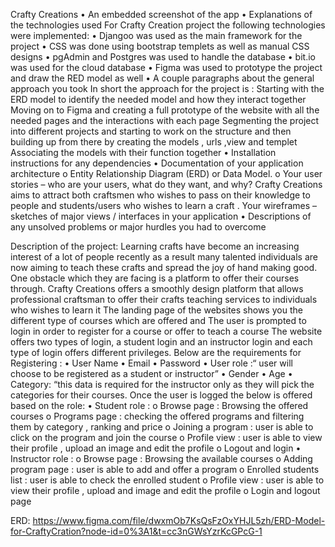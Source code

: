 Crafty Creations
•	An embedded screenshot of the app
•	Explanations of the technologies used
For Crafty Creation project the following technologies were implemented:
•	Djangoo was used as the main framework for the project
•	CSS was done using bootstrap templets as well as manual CSS designs 
•	pgAdmin and Postgres was used to handle the database 
•	bit.io was used for the cloud database
•	Figma was used to prototype the project and draw the RED model as well 
•	A couple paragraphs about the general approach you took
In short the approach  for the project is : 
Starting with the ERD model to identify the needed model and how they interact together 
Moving on to Figma and creating a full prototype of the website with all the needed pages and the interactions with each page 
Segmenting the project into different projects and starting to work on the structure and then building up from there by creating the models , urls ,view and templet 
Associating the models with their function together 
•	Installation instructions for any dependencies
•	Documentation of your application architecture
o	Entity Relationship Diagram (ERD) or Data Model.
o	Your user stories – who are your users, what do they want, and why?
Crafty Creations aims to attract both craftsmen who wishes to pass on their knowledge to people and students/users who wishes to learn a craft .
 Your wireframes – sketches of major views / interfaces in your application
•	Descriptions of any unsolved problems or major hurdles you had to overcome

Description of the project: 
Learning crafts have become an increasing interest of a lot of people recently as a result many talented individuals are now aiming to teach these crafts and spread the joy of hand making good. One obstacle which they are facing is a platform to offer their courses through. 
Crafty Creations offers a smoothly design platform that allows professional craftsman to offer their crafts teaching services to individuals who wishes to learn it 
The landing page of the websites shows you the different type of courses which are offered and The user is prompted to login in order to register for a course or offer to teach a course 
The website offers two types of login, a student login and an instructor login and each type of login offers different privileges. Below are the requirements for Registering : 
•	User Name 
•	Email 
•	Password
•	User role :“ user will choose to be registered as a student or instructor”
•	Gender
•	Age 
•	Category: “this data is required for the instructor only as they will pick the categories for their courses.
Once the user is logged the below is offered based on the role:
•	Student role : 
o	Browse page : Browsing the offered courses 
o	Programs page : checking the offered programs and filtering them by category , ranking and price 
o	Joining a program : user is able to click on the program and join the course 
o	Profile view : user is able to view their profile , upload an image and edit the profile 
o	Logout and login 
•	Instructor role : 
o	Browse page : Browsing the available courses 
o	Adding program page : user is able to add and offer a program 
o	Enrolled students list : user is able to check the enrolled student 
o	Profile view : user is able to view their profile , upload and image and edit the profile 
o	Login and logout page 

ERD: https://www.figma.com/file/dwxmOb7KsQsFzOxYHJL5zh/ERD-Model-for-CraftyCration?node-id=0%3A1&t=cc3nGWsYzrKcGPcG-1

 

